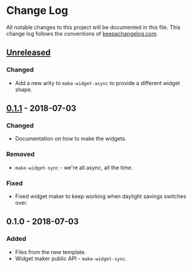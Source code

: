 # Change Log
All notable changes to this project will be documented in this file. This change log follows the conventions of [keepachangelog.com](http://keepachangelog.com/).

## [Unreleased]
### Changed
- Add a new arity to `make-widget-async` to provide a different widget shape.

## [0.1.1] - 2018-07-03
### Changed
- Documentation on how to make the widgets.

### Removed
- `make-widget-sync` - we're all async, all the time.

### Fixed
- Fixed widget maker to keep working when daylight savings switches over.

## 0.1.0 - 2018-07-03
### Added
- Files from the new template.
- Widget maker public API - `make-widget-sync`.

[Unreleased]: https://github.com/your-name/gol/compare/0.1.1...HEAD
[0.1.1]: https://github.com/your-name/gol/compare/0.1.0...0.1.1
